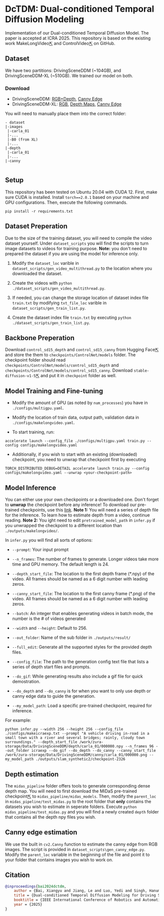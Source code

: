 # DcTDM: Dual-conditioned Temporal Diffusion Modeling

Implementation of our Dual-conditioned Temporal Diffusion Model. The paper is accepted at ICRA 2025. This repository is based on the existing work MakeLongVideo[⇱](https://github.com/xuduo35/MakeLongVideo) and ControlVideo[⇱](https://github.com/thu-ml/controlvideo) on GitHub.

## Dataset
We have two partitions: DrivingSceneDDM (~104GB), and DrivingSceneDDM-XL (~510GB). We trained our model on both.

### Download
- DrivingSceneDDM: [RGB+Depth](https://zzzura-secure.duckdns.org/downloads/dataset.zip), [Canny Edge](https://zzzura-secure.duckdns.org/downloads/canny.zip)
- DrivingSceneDDM-XL: [RGB](https://zzzura-secure.duckdns.org/downloads/DSDDM_XL_rgb.zip), [Depth Maps](https://zzzura-secure.duckdns.org/downloads/DSDDM_XL_depth.zip), [Canny Edge](https://zzzura-secure.duckdns.org/downloads/DSDDM_XL_canny.zip)

You will need to manually place them into the correct folder:
```shell
- dataset
|-images
 |-carla_01
 |-...
 |-B0 (from XL)
 |-...
|-depth
 |-carla_01
 |-...
|-canny


```

## Setup

This repository has been tested on Ubuntu 20.04 with CUDA 12. First, make sure CUDA is installed. Install ```torch==2.0.1``` based on your machine and GPU configurations. Then, execute the following commands.

```shell
pip install -r requirements.txt
```

## Dataset Preperation

Due to the size of the training dataset, you will need to compile the video dataset yourself. Under ```dataset_scripts``` you will find the scripts to turn image datasets to videos for training purpose. **Note:** you don't need to prepared the dataset if you are using the model for inference only.

1. Modify the ```dataset_loc``` varible in ```dataset_scripts/gen_video_multithread.py``` to the location where you downloaded the dataset.

1. Create the videos with ```python ./dataset_scripts/gen_video_multithread.py```.

1. If needed, you can change the storage location of dataset index file ```train.txt``` by modifying ```txt_file_loc``` varible in ```dataset_scripts/gen_train_list.py```.

1. Create the dataset index file ```train.txt``` by  executing ```python ./dataset_scripts/gen_train_list.py```.

## Backbone Preperation

Download ```control_sd15_depth``` and ```control_sd15_canny``` from Hugging Face[⇱](https://huggingface.co/lllyasviel/ControlNet/tree/main) and store the them to ```checkpoints/ControlNet/models``` folder.
The checkpoint folder should read ```checkpoints/ControlNet/models/control_sd15_depth``` and ```checkpoints/ControlNet/models/control_sd15_canny```. Download ```stable-diffusion-v1-5```[⇱](https://huggingface.co/stable-diffusion-v1-5/stable-diffusion-v1-5/tree/main) and put it in ```checkpoint``` folder as well.

## Model Training and Fine-tuning

- Modify the amount of GPU (as noted by ```num_processes```) you have in ```./configs/multigpu.yaml```.

- Modify the location of train data, output path, validation data in ```./configs/makelongvideo.yaml```.

- To start training, run:

```shell
accelerate launch --config_file ./configs/multigpu.yaml train.py --config configs/makelongvideo.yaml
```


- Additionally, if you wish to start with an existing (downloaded) checkpoint, you need to unwrap that checkpoint first by executing

```shell
TORCH_DISTRIBUTED_DEBUG=DETAIL accelerate launch train.py --config configs/makelongvideo.yaml --unwrap <your-checkpoint-path>
```

## Model Inference

You can either use your own checkpoints or a downloaded one. Don't forget to **unwrap** the checkpoint before any inference! To download our pre-trained checkpoints, use this [link](https://zzzura-secure.duckdns.org/downloads/checkpoints.zip). **Note 1:** You will need a series of depth file for the inference. To learn how to estimate depth from a video, continue reading. **Note 2:** You ight need to edit ```pretrained_model_path``` in ```infer.py``` if you unwrapped the checkpoint to a different location than ```./outputs/makelongvideo/```.

In ```infer.py``` you will find all sorts of options:

- ```--prompt```: Your input prompt

- ```--n_frames```: The number of frames to generate. Longer videos take more time and GPU memory. The default length is 24.

- ```--depth_start_file```: The location to the first depth frame (*.npy) of the video. All frames should be named as a 6 digit number with leading zeros.

- ```--canny_start_file```: The location to the first canny frame (*.png) of the video. All frames should be named as a 6 digit number with leading zeros.

- ```--batch```: An integer that enables generating videos in batch mode, the number is the # of videos generated

- ```--width``` and ```--height```: Default to 256.

- ```--out_folder```: Name of the sub folder in ```./outputs/result/```

- ```--full_edit```: Generate all the supported styles for the provided depth files.

- ```--config_file```: The path to the generation config text file that lists a series of depth start files and prompts.

- ```--do_gif```: While generating results also include a gif file for quick demostration.

- ```--do_depth``` and ```--do_canny``` is for when you want to only use depth or canny edge data to guide the generation.

- ```--my_model_path```: Load a specific pre-trained checkpoint, required for inference.

For example:
```shell
python infer.py --width 256 --height 256 --config_file ./configs/makeicraexp.txt --prompt "A vehicle driving in-road in a small town with a river and several bridges; rainly, cloudy town surroundings." --depth_start_file /work/zura-storage/Data/DrivingSceneDDM/depth/carla_01/000000.npy --n_frames 96 --out_folder icraexp --do_gif --do_depth --do_canny --canny_start_file /work/zura-storage/Data/DrivingSceneDDM/canny/carla_01/000000.png --my_model_path ./outputs/slam_synthetic2/checkpoint-2326
```

## Depth estimation

The ```midas_pipeline``` folder offers tools to generate corresponding dense depth map. You will need to first download the MiDaS pre-trained checkpoint[⇱](https://huggingface.co/ckpt/ControlNet/blob/main/dpt_hybrid-midas-501f0c75.pt) to ```midas_pipeline/midas_models```. Then, modify the ```parent_loc``` in ```midas_pipeline/test_midas.py``` to the root folder that **only** contains the datasets you wish to estimate in seperate folders. Execute ```python midas_pipeline/test_midas.py``` and you will find a newly created ```depth``` folder that contains all the depth npy files you wish.

## Canny edge estimation
We use the built in ```cv2.Canny``` function to estimate the canny edge from RGB images. The script is provided in ```dataset_scripts\gen_canny_edge.py```. Modify the ```parent_loc``` variable in the beginning of the file and point it to your folder that contains images you wish to work on.

## Citation

```bibtex
@inproceedings{bai2024dctdm,
    author = {Bai, Xiangyu and Jiang, Le and Luo, Yedi and Singh, Hanumant and Ostadabbas, Sarah},
    title = {Dual-conditioned Temporal Diffusion Modeling for Driving Scene Generation},
    booktitle = {IEEE International Conference of Robotics and Automation (ICRA) Under Review},
    year = {2025}
}
```
